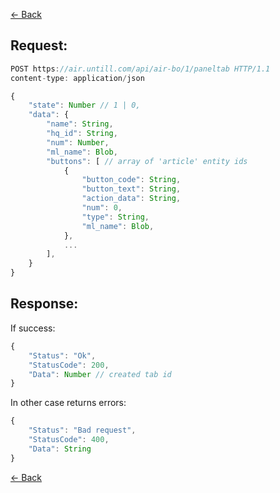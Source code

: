[← Back](README.md)

## Request: 

```javascript
POST https://air.untill.com/api/air-bo/1/paneltab HTTP/1.1
content-type: application/json

{
    "state": Number // 1 | 0,
    "data": {
        "name": String,
        "hq_id": String,
        "num": Number,
        "ml_name": Blob,
        "buttons": [ // array of 'article' entity ids
            {
                "button_code": String,
                "button_text": String,
                "action_data": String,
                "num": 0,
                "type": String,
                "ml_name": Blob,
            },
            ...
        ],
    }
}
```

## Response: 

If success:

```javascript 
{
    "Status": "Ok",
    "StatusCode": 200,
    "Data": Number // created tab id
}
```

In other case returns errors:

```javascript
{
    "Status": "Bad request",
    "StatusCode": 400,
    "Data": String
}
```

[← Back](README.md)